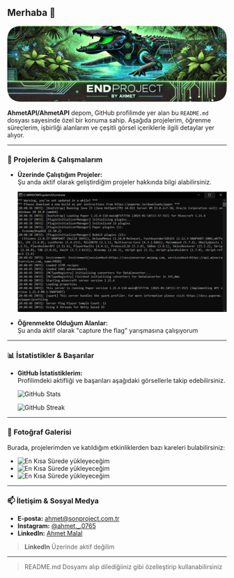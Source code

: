 ## Merhaba 👋

![Banner Görseli](banner.png)

**AhmetAPI/AhmetAPI** depom, GitHub profilimde yer alan bu `README.md` dosyası sayesinde özel bir konuma sahip. Aşağıda projelerim, öğrenme süreçlerim, işbirliği alanlarım ve çeşitli görsel içeriklerle ilgili detaylar yer alıyor.

---

### 🚀 Projelerim & Çalışmalarım

- **Üzerinde Çalıştığım Projeler:**  
  Şu anda aktif olarak geliştirdiğim projeler hakkında bilgi alabilirsiniz.
  
  ![Proje Örneği](Server.png)

- **Öğrenmekte Olduğum Alanlar:**  
  Şu anda aktif olarak "capture the flag"
  yarışmasına çalışıyorum  
  
---

### 📊 İstatistikler & Başarılar

- **GitHub İstatistiklerim:**  
  Profilimdeki aktifliği ve başarıları aşağıdaki görsellerle takip edebilirsiniz.
  
  ![GitHub Stats](https://github-readme-stats.vercel.app/api?username=AhmetAPI&show_icons=true&theme=radical)
  
  ![GitHub Streak](https://github-readme-streak-stats.herokuapp.com/?user=AhmetAPI&theme=radical)

---

### 📸 Fotoğraf Galerisi

Burada, projelerimden ve katıldığım etkinliklerden bazı kareleri bulabilirsiniz:

- ![En Kısa Sürede yükleyeceğim](https://linkiniz.com/galeri1.png)
- ![En Kısa Sürede yükleyeceğim](https://linkiniz.com/galeri2.png)
- ![En Kısa Sürede yükleyeceğim](https://linkiniz.com/galeri3.png)

---

### 📫 İletişim & Sosyal Medya

- **E-posta:** [ahmet@sonproject.com.tr](mailto:[ahmet@sonproject.com.tr)
- **Instagram:** [@ahmet._.0765](https://www.instagram.com/ahmet._.0765/)
- **LinkedIn:** [Ahmet Malal](https://www.linkedin.com/in/ahmet-malal-019172352/) 
> **LinkedIn** Üzerinde aktif değilim
---

> README.md Dosyamı alıp dilediğiiniz gibi özelleştirip kullanabilirsiniz
